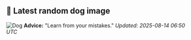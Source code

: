 ## 🐶 Latest random dog image
![Dog](https://images.dog.ceo/breeds/segugio-italian/n02090722_001.jpg)
**Advice:** "Learn from your mistakes."
*Updated: 2025-08-14 06:50 UTC*
